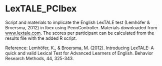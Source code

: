 # LexTALE_PCIbex
Script and materials to implicate the English LexTALE test (Lemhöfer &amp; Broersma, 2012) in Ibex using PennController. Materials downloaded from www.lextale.com. The scores per participant can be calculated from the results file with the added R script.

Reference:
Lemhöfer, K., & Broersma, M. (2012). Introducing LexTALE: A quick and valid Lexical Test for Advanced Learners of English. Behavior Research Methods, 44, 325-343.
